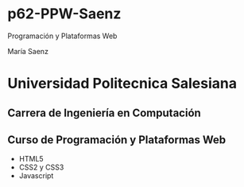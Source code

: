 # p62-PPW-Saenz
Programación y Plataformas Web


María Saenz
# Universidad Politecnica Salesiana
## Carrera de Ingeniería en Computación
## Curso de Programación y Plataformas Web

- HTML5
- CSS2 y CSS3
- Javascript



